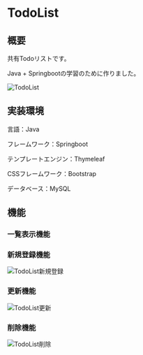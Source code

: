 # TodoList

## 概要
共有Todoリストです。

Java + Springbootの学習のために作りました。

![TodoList](https://user-images.githubusercontent.com/113958600/231665721-55e7a593-c516-4458-b858-0f75e07c60fc.png)

## 実装環境

言語：Java

フレームワーク：Springboot

テンプレートエンジン：Thymeleaf

CSSフレームワーク：Bootstrap

データベース：MySQL

## 機能

### 一覧表示機能

### 新規登録機能

![TodoList新規登録](https://user-images.githubusercontent.com/113958600/231667401-31961e22-3e4e-40f7-8fa0-d51ffeac20fb.png)

### 更新機能

![TodoList更新](https://user-images.githubusercontent.com/113958600/231669257-19b7e134-da3b-420b-864b-eeff0b75e5c5.png)

### 削除機能

![TodoList削除](https://user-images.githubusercontent.com/113958600/231669035-05e11f40-7555-479c-a70a-0b26c0092f4a.png)



